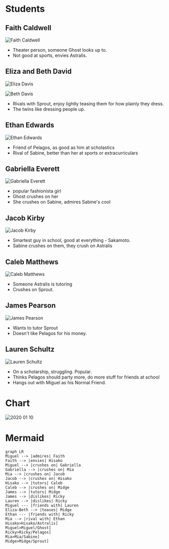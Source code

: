 <!-- TITLE: High School -->
<!-- SUBTITLE: A quick summary of High School -->

# Students
## Faith Caldwell
![Faith Caldwell](/uploads/silverline-high-school/faith-caldwell.jpg "Faith Caldwell")

* Theater person, someone Ghost looks up to.
* Not good at sports, envies Astralis.
## Eliza and Beth David
![Eliza Davis](/uploads/silverline-high-school/eliza-davis.jpg "Eliza Davis")

![Beth Davis](/uploads/silverline-high-school/beth-davis.jpg "Beth Davis")

* Rivals with Sprout, enjoy lightly teasing them for how plainly they dress.
* The twins like dressing people up.
## Ethan Edwards
![Ethan Edwards](/uploads/silverline-high-school/ethan-edwards.jpg "Ethan Edwards")

* Friend of Pelagos, as good as him at scholastics
* Rival of Sabine, better than her at sports or extracurriculars
## Gabriella Everett
![Gabriella Everett](/uploads/silverline-high-school/gabriella-everett.jpg "Gabriella Everett")

* popular fashionista girl
* Ghost crushes on her
* She crushes on Sabine, admires Sabine's cool
## Jacob Kirby
![Jacob Kirby](/uploads/silverline-high-school/jacob-kirby.jpg "Jacob Kirby")

* Smartest guy in school, good at everything - Sakamoto.
* Sabine crushes on them, they crush on Astralis

## Caleb Matthews
![Caleb Matthews](/uploads/silverline-high-school/caleb-matthews.jpg "Caleb Matthews")

* Someone Astralis is tutoring
* Crushes on Sprout.
## James Pearson
![James Pearson](/uploads/silverline-high-school/james-pearson.jpg "James Pearson")

* Wants to tutor Sprout
* Doesn't like Pelagos for his money.
## Lauren Schultz
![Lauren Schultz](/uploads/silverline-high-school/lauren-schultz.jpg "Lauren Schultz")

* On a scholarship, struggling. Popular.
* Thinks Pelagos should party more, do more stuff for friends at school
* Hangs out with Miguel as his Normal Friend.

# Chart
![2020 01 10](/uploads/silverline-high-school/2020-01-10.png "2020 01 10")
# Mermaid
```
graph LR
Miguel --> |admires| Faith
Faith --> |envies| Hisako
Miguel --> |crushes on| Gabriella
Gabriella --> |crushes on| Mia
Mia --> |crushes on| Jacob
Jacob --> |crushes on| Hisako
Hisako --> |tutors| Caleb
Caleb --> |crushes on| Midge
James --> |tutors| Midge
James --> |dislikes| Ricky
Lauren --> |dislikes| Ricky
Miguel --- |friends with| Lauren
Eliza-Beth --> |teases| Midge
Ethan --- |friends with| Ricky
Mia --> |rival with| Ethan
Hisako>Hisako/Astralis]
Miguel>Miguel/Ghost]
Ricky>Ricky/Pelagos]
Mia>Mia/Sabine]
Midge>Midge/Sprout]
```

